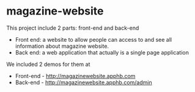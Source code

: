 magazine-website
================

This project include 2 parts: front-end and back-end
+ Front end: a website to allow people can access to and see all information about magazine website.
+ Back end: a web application that actually is a single page application

We included 2 demos for them at

+ Front-end - http://magazinewebsite.apphb.com
+ Back-end - http://magazinewebsite.apphb.com/admin
